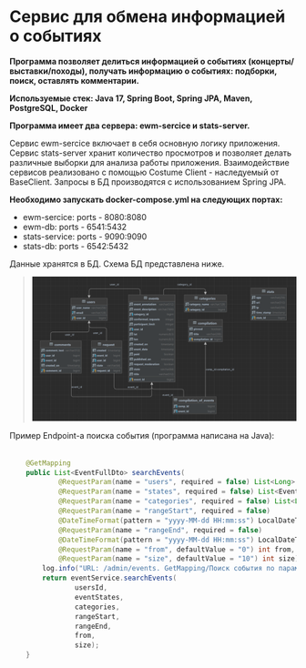 # Сервис для обмена информацией о событиях

**Программа позволяет делиться информацией о событиях (концерты/выставки/походы), получать информацию о событиях: подборки, поиск, оставлять комментарии.**

**Используемые стек: Java 17, Spring Boot, Spring JPA, Maven, PostgreSQL, Docker**

**Программа имеет два сервера: ewm-sercice и stats-server.**

Сервис ewm-sercice включает в себя основную логику приложения.
Сервис stats-server хранит количество просмотров и позволяет делать различные выборки для анализа работы приложения.
Взаимодействие сервисов реализовано с помощью Сostume Client - наследуемый от BaseClient.
Запросы в БД производятся с использованием Spring JPA.

**Необходимо запускать docker-compose.yml на следующих портах:**
- ewm-sercice:    ports - 8080:8080
- ewm-db:         ports - 6541:5432
- stats-service:  ports - 9090:9090
- stats-db:       ports - 6542:5432

Данные хранятся в БД. Схема БД представлена ниже.

>![db.png](info/db.png)

Пример Endpoint-a поиска события (программа написана на Java):

```java

    @GetMapping
    public List<EventFullDto> searchEvents(
            @RequestParam(name = "users", required = false) List<Long> usersId,
            @RequestParam(name = "states", required = false) List<EventState> eventStates,
            @RequestParam(name = "categories", required = false) List<Long> categories,
            @RequestParam(name = "rangeStart", required = false)
            @DateTimeFormat(pattern = "yyyy-MM-dd HH:mm:ss") LocalDateTime rangeStart,
            @RequestParam(name = "rangeEnd", required = false)
            @DateTimeFormat(pattern = "yyyy-MM-dd HH:mm:ss") LocalDateTime rangeEnd,
            @RequestParam(name = "from", defaultValue = "0") int from,
            @RequestParam(name = "size", defaultValue = "10") int size) {
        log.info("URL: /admin/events. GetMapping/Поиск события по параметрам/searchEvents");
        return eventService.searchEvents(
                usersId,
                eventStates,
                categories,
                rangeStart,
                rangeEnd,
                from,
                size);
    }
```